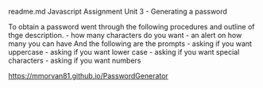 
readme.md
Javascript Assignment Unit 3 - Generating a password

To obtain a password went through the following procedures and outline of thge description.
    - how many characters do you want
    - an alert on how many you can have
And the following are the prompts
    - asking if you want uppercase
    - asking if you want lower case
    - asking if you want special characters
    - asking if you want numbers
    
https://mmorvan81.github.io/PasswordGenerator

